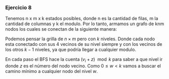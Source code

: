 ### Ejercicio 8

Tenemos n x m x k estados posibles, donde n es la cantidad de filas, m la cantidad de columnas y k el modulo. Por lo tanto, armamos un grafo de knm nodos los cuales se conectan de la siguiente manera:

Podemos pensar la grilla de $n \times m$ pero con $k$ niveles. Donde cada nodo esta conectado con sus 4 vecinos de su nivel siempre y con los vecinos de los otros $k-1$ niveles, ya que podría llegar a cualquier modulo. 

En cada paso el BFS hace la cuenta $(v_i + z) \mod k$ para saber a que nivel ir donde $z$ es el número del nodo vecino. Como $0 \leq w < k$ vamos a buscar el camino mínimo a cualquier nodo del nivel $w$.
